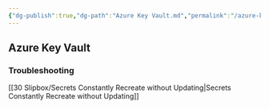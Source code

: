 ```yaml
---
{"dg-publish":true,"dg-path":"Azure Key Vault.md","permalink":"/azure-key-vault/","tags":["notes"]}
---
```



## Azure Key Vault

### Troubleshooting

[[30 Slipbox/Secrets Constantly Recreate without Updating\|Secrets Constantly Recreate without Updating]]
